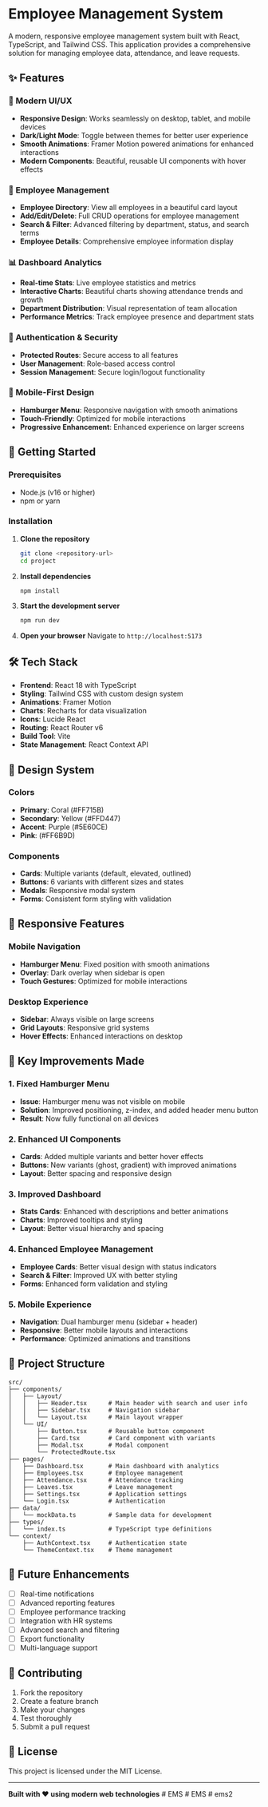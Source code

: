 # Employee Management System

A modern, responsive employee management system built with React, TypeScript, and Tailwind CSS. This application provides a comprehensive solution for managing employee data, attendance, and leave requests.

## ✨ Features

### 🎨 Modern UI/UX
- **Responsive Design**: Works seamlessly on desktop, tablet, and mobile devices
- **Dark/Light Mode**: Toggle between themes for better user experience
- **Smooth Animations**: Framer Motion powered animations for enhanced interactions
- **Modern Components**: Beautiful, reusable UI components with hover effects

### 👥 Employee Management
- **Employee Directory**: View all employees in a beautiful card layout
- **Add/Edit/Delete**: Full CRUD operations for employee management
- **Search & Filter**: Advanced filtering by department, status, and search terms
- **Employee Details**: Comprehensive employee information display

### 📊 Dashboard Analytics
- **Real-time Stats**: Live employee statistics and metrics
- **Interactive Charts**: Beautiful charts showing attendance trends and growth
- **Department Distribution**: Visual representation of team allocation
- **Performance Metrics**: Track employee presence and department stats

### 🔐 Authentication & Security
- **Protected Routes**: Secure access to all features
- **User Management**: Role-based access control
- **Session Management**: Secure login/logout functionality

### 📱 Mobile-First Design
- **Hamburger Menu**: Responsive navigation with smooth animations
- **Touch-Friendly**: Optimized for mobile interactions
- **Progressive Enhancement**: Enhanced experience on larger screens

## 🚀 Getting Started

### Prerequisites
- Node.js (v16 or higher)
- npm or yarn

### Installation

1. **Clone the repository**
   ```bash
   git clone <repository-url>
   cd project
   ```

2. **Install dependencies**
   ```bash
   npm install
   ```

3. **Start the development server**
   ```bash
   npm run dev
   ```

4. **Open your browser**
   Navigate to `http://localhost:5173`

## 🛠️ Tech Stack

- **Frontend**: React 18 with TypeScript
- **Styling**: Tailwind CSS with custom design system
- **Animations**: Framer Motion
- **Charts**: Recharts for data visualization
- **Icons**: Lucide React
- **Routing**: React Router v6
- **Build Tool**: Vite
- **State Management**: React Context API

## 🎨 Design System

### Colors
- **Primary**: Coral (#FF715B)
- **Secondary**: Yellow (#FFD447)
- **Accent**: Purple (#5E60CE)
- **Pink**: (#FF6B9D)

### Components
- **Cards**: Multiple variants (default, elevated, outlined)
- **Buttons**: 6 variants with different sizes and states
- **Modals**: Responsive modal system
- **Forms**: Consistent form styling with validation

## 📱 Responsive Features

### Mobile Navigation
- **Hamburger Menu**: Fixed position with smooth animations
- **Overlay**: Dark overlay when sidebar is open
- **Touch Gestures**: Optimized for mobile interactions

### Desktop Experience
- **Sidebar**: Always visible on large screens
- **Grid Layouts**: Responsive grid systems
- **Hover Effects**: Enhanced interactions on desktop

## 🔧 Key Improvements Made

### 1. Fixed Hamburger Menu
- **Issue**: Hamburger menu was not visible on mobile
- **Solution**: Improved positioning, z-index, and added header menu button
- **Result**: Now fully functional on all devices

### 2. Enhanced UI Components
- **Cards**: Added multiple variants and better hover effects
- **Buttons**: New variants (ghost, gradient) with improved animations
- **Layout**: Better spacing and responsive design

### 3. Improved Dashboard
- **Stats Cards**: Enhanced with descriptions and better animations
- **Charts**: Improved tooltips and styling
- **Layout**: Better visual hierarchy and spacing

### 4. Enhanced Employee Management
- **Employee Cards**: Better visual design with status indicators
- **Search & Filter**: Improved UX with better styling
- **Forms**: Enhanced form validation and styling

### 5. Mobile Experience
- **Navigation**: Dual hamburger menu (sidebar + header)
- **Responsive**: Better mobile layouts and interactions
- **Performance**: Optimized animations and transitions

## 📁 Project Structure

```
src/
├── components/
│   ├── Layout/
│   │   ├── Header.tsx      # Main header with search and user info
│   │   ├── Sidebar.tsx     # Navigation sidebar
│   │   └── Layout.tsx      # Main layout wrapper
│   └── UI/
│       ├── Button.tsx      # Reusable button component
│       ├── Card.tsx        # Card component with variants
│       ├── Modal.tsx       # Modal component
│       └── ProtectedRoute.tsx
├── pages/
│   ├── Dashboard.tsx       # Main dashboard with analytics
│   ├── Employees.tsx       # Employee management
│   ├── Attendance.tsx      # Attendance tracking
│   ├── Leaves.tsx          # Leave management
│   ├── Settings.tsx        # Application settings
│   └── Login.tsx           # Authentication
├── data/
│   └── mockData.ts         # Sample data for development
├── types/
│   └── index.ts            # TypeScript type definitions
└── context/
    ├── AuthContext.tsx     # Authentication state
    └── ThemeContext.tsx    # Theme management
```

## 🎯 Future Enhancements

- [ ] Real-time notifications
- [ ] Advanced reporting features
- [ ] Employee performance tracking
- [ ] Integration with HR systems
- [ ] Advanced search and filtering
- [ ] Export functionality
- [ ] Multi-language support

## 🤝 Contributing

1. Fork the repository
2. Create a feature branch
3. Make your changes
4. Test thoroughly
5. Submit a pull request

## 📄 License

This project is licensed under the MIT License.

---

**Built with ❤️ using modern web technologies**
#   E M S  
 #   E M S  
 #   e m s 2  
 